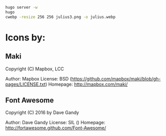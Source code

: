 ```bash
hugo server -w
hugo
cwebp -resize 256 256 julius3.png -o julius.webp
```

# Icons by:

## Maki

Copyright (C) Mapbox, LCC

Author: Mapbox
License: BSD (https://github.com/mapbox/maki/blob/gh-pages/LICENSE.txt)
Homepage: http://mapbox.com/maki/

## Font Awesome

Copyright (C) 2016 by Dave Gandy

Author: Dave Gandy
License: SIL ()
Homepage: http://fortawesome.github.com/Font-Awesome/
